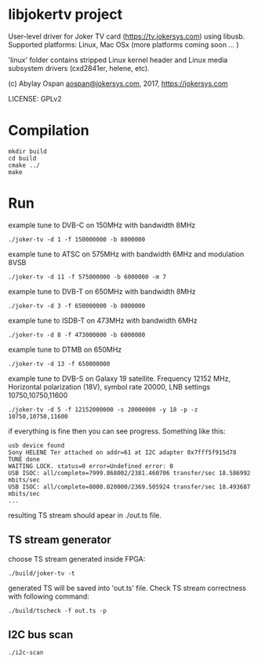 # libjokertv project

User-level driver for Joker TV card (https://tv.jokersys.com) using libusb.
Supported platforms: Linux, Mac OSx (more platforms coming soon ... )

'linux' folder contains stripped Linux kernel header and Linux media subsystem
drivers (cxd2841er, helene, etc).

(c) Abylay Ospan <aospan@jokersys.com>, 2017, https://jokersys.com

LICENSE: GPLv2

# Compilation
```
mkdir build
cd build
cmake ../
make
```

# Run

example tune to DVB-C on 150MHz with bandwidth 8MHz
```
./joker-tv -d 1 -f 150000000 -b 8000000
```

example tune to ATSC on 575MHz with bandwidth 6MHz and modulation 8VSB
```
./joker-tv -d 11 -f 575000000 -b 6000000 -m 7
```

example tune to DVB-T on 650MHz with bandwidth 8MHz
```
./joker-tv -d 3 -f 650000000 -b 8000000
```

example tune to ISDB-T on 473MHz with bandwidth 6MHz
```
./joker-tv -d 8 -f 473000000 -b 6000000
```

example tune to DTMB on 650MHz
```
./joker-tv -d 13 -f 650000000
```

example tune to DVB-S on Galaxy 19 satellite. Frequency 12152 MHz, Horizontal
polarization (18V), symbol rate 20000, LNB settings 10750,10750,11600
```
./joker-tv -d 5 -f 12152000000 -s 20000000 -y 18 -p -z 10750,10750,11600
```

if everything is fine then you can see progress. Something like this:
```
usb device found
Sony HELENE Ter attached on addr=61 at I2C adapter 0x7fff5f915d78
TUNE done
WAITING LOCK. status=0 error=Undefined error: 0 
USB ISOC: all/complete=7999.868002/2381.460706 transfer/sec 18.586992 mbits/sec 
USB ISOC: all/complete=8000.020000/2369.505924 transfer/sec 18.493687 mbits/sec
...
```

resulting TS stream should apear in ./out.ts file.

## TS stream generator
choose TS stream generated inside FPGA:
```
./build/joker-tv -t
```

generated TS will be saved into 'out.ts' file. Check TS stream correctness with
following command:
```
./build/tscheck -f out.ts -p
```

## I2C bus scan
```
./i2c-scan
```
